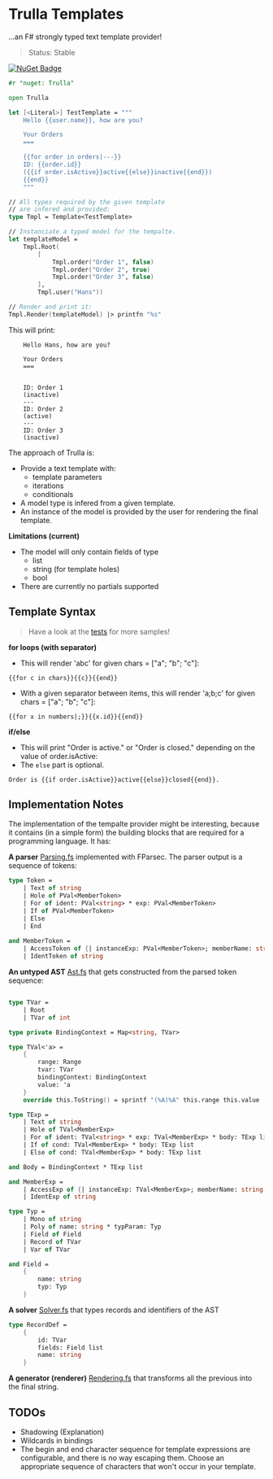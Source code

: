 # Trulla Templates

...an F# strongly typed text template provider!

> Status: Stable

[![NuGet Badge](http://img.shields.io/nuget/v/Trulla.svg?style=flat)](https://www.nuget.org/packages/Trulla)

```fsharp
#r "nuget: Trulla"

open Trulla

let [<Literal>] TestTemplate = """
    Hello {{user.name}}, how are you?

    Your Orders
    ===

    {{for order in orders|---}}
    ID: {{order.id}}
    ({{if order.isActive}}active{{else}}inactive{{end}})
    {{end}}
    """

// All types required by the given template
// are infered and provided:
type Tmpl = Template<TestTemplate>

// Instanciate a typed model for the tempalte.
let templateModel =
    Tmpl.Root(
        [
            Tmpl.order("Order 1", false)
            Tmpl.order("Order 2", true)
            Tmpl.order("Order 3", false)
        ],
        Tmpl.user("Hans"))

// Render and print it:
Tmpl.Render(templateModel) |> printfn "%s"
```

This will print:

```
    Hello Hans, how are you?

    Your Orders
    ===


    ID: Order 1
    (inactive)
    ---
    ID: Order 2
    (active)
    ---
    ID: Order 3
    (inactive)
```

The approach of Trulla is:

* Provide a text template with:
  * template parameters
  * iterations
  * conditionals
* A model type is infered from a given template.
* An instance of the model is provided by the user for rendering the final template.


**Limitations (current)**

* The model will only contain  fields of type
  * list
  * string (for template holes)
  * bool 
* There are currently no partials supported


## Template Syntax

> Have a look at the [tests](./src/Tests/RenderExamples.fs) for more samples!

**for loops (with separator)**

* This will render 'abc' for given chars = ["a"; "b"; "c"]:

```
{{for c in chars}}{{c}}{{end}}
```

* With a given separator between items, this will render 'a;b;c' for given chars = ["a"; "b"; "c"]:

```
{{for x in numbers|;}}{{x.id}}{{end}}
```

**if/else**

* This will print "Order is active." or "Order is closed." depending on the value of order.isActive:
* The `else` part is optional.

```
Order is {{if order.isActive}}active{{else}}closed{{end}}.
```


## Implementation Notes

The implementation of the tempalte provider might be interesting, because it contains (in a simple form) the building blocks that are required for a programming language. It has:

**A parser** [Parsing.fs](src/Trulla/Parsing.fs) implemented with FParsec. The parser output is a sequence of tokens:

```fsharp
type Token =
    | Text of string
    | Hole of PVal<MemberToken>
    | For of ident: PVal<string> * exp: PVal<MemberToken>
    | If of PVal<MemberToken>
    | Else
    | End
    
and MemberToken =
    | AccessToken of {| instanceExp: PVal<MemberToken>; memberName: string |}
    | IdentToken of string
```

**An untyped AST** [Ast.fs](src/Trulla/Ast.fs) that gets constructed from the parsed token sequence:

```fsharp

type TVar =
    | Root
    | TVar of int

type private BindingContext = Map<string, TVar>

type TVal<'a> =
    { 
        range: Range
        tvar: TVar
        bindingContext: BindingContext
        value: 'a 
    }
    override this.ToString() = sprintf "(%A)%A" this.range this.value

type TExp =
    | Text of string
    | Hole of TVal<MemberExp>
    | For of ident: TVal<string> * exp: TVal<MemberExp> * body: TExp list
    | If of cond: TVal<MemberExp> * body: TExp list
    | Else of cond: TVal<MemberExp> * body: TExp list

and Body = BindingContext * TExp list

and MemberExp =
    | AccessExp of {| instanceExp: TVal<MemberExp>; memberName: string |}
    | IdentExp of string

type Typ =
    | Mono of string
    | Poly of name: string * typParam: Typ
    | Field of Field
    | Record of TVar
    | Var of TVar

and Field = 
    { 
        name: string
        typ: Typ
    }
```

**A solver** [Solver.fs](src/Trulla/Solver.fs) that types records and identifiers of the AST

```fsharp
type RecordDef =
    {
        id: TVar
        fields: Field list
        name: string
    }
```

**A generator (renderer)** [Rendering.fs](src/Trulla/Rendering.fs) that transforms all the previous into the final string.

## TODOs

* Shadowing (Explanation)
* Wildcards in bindings
* The begin and end character sequence for template expressions are configurable, and there is no way escaping them. Choose an appropriate sequence of characters that won't occur in your template.
